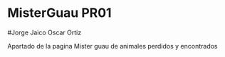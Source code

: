 # MisterGuau PR01
#Jorge Jaico Oscar Ortiz

Apartado de la pagina Mister guau de animales perdidos y encontrados 

